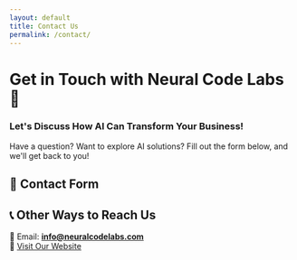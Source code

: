 ```yaml
---
layout: default
title: Contact Us
permalink: /contact/
---
```


# Get in Touch with Neural Code Labs 🚀  
### **Let's Discuss How AI Can Transform Your Business!**  

Have a question? Want to explore AI solutions? Fill out the form below, and we'll get back to you!

## **📩 Contact Form**

<div class="ml-embedded" data-form="ZVXxIA"></div>

## **📞 Other Ways to Reach Us**
📧 Email: **info@neuralcodelabs.com**  
🔗 [Visit Our Website](https://neuralcodelabs.com)  
